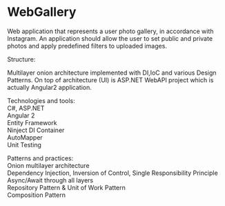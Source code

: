 # WebGallery

Web application that represents a user photo gallery, in accordance with Instagram.
An application should allow the user to set public and private photos and apply predefined filters to uploaded images.

Structure:

Multilayer onion architecture implemented with DI,IoC and various Design Patterns.
On top of architecture (UI) is ASP.NET WebAPI project which is actually Angular2 application.

Technologies and tools:    
C#, ASP.NET  
Angular 2  
Entity Framework  
Ninject DI Container  
AutoMapper  
Unit Testing  

Patterns and practices:  
Onion multilayer architecture  
Dependency Injection, Inversion of Control, Single Responsibility Principle  
Async/Await through all layers  
Repository Pattern & Unit of Work Pattern  
Composition Pattern  

